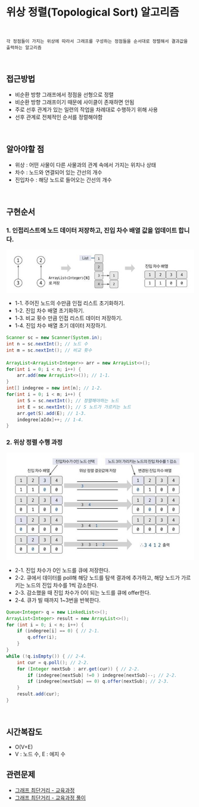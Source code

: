 # 위상 정렬(Topological Sort) 알고리즘 

<br>

```
각 정점들이 가지는 위상에 따라서 그래프를 구성하는 정점들을 순서대로 정렬해서 결과값을 출력하는 알고리즘
```

<br>

## 접근방법
- 비순환 방향 그래프에서 정점을 선형으로 정렬
- 비순환 방향 그래프이기 때문에 사이클이 존재하면 안됨
- 주로 선후 관계가 있는 일련의 작업을 차례대로 수행하기 위해 사용
- 선후 관계로 전체적인 순서를 정렬해야함

<br>

## 알아야할 점
- 위상 : 어떤 사물이 다른 사물과의 관계 속에서 가지는 위치나 상태
- 차수 : 노드와 연결되어 있는 간선의 개수
- 진입차수 : 해당 노드로 들어오는 간선의 개수

<br>

## 구현순서
### 1. 인접리스트에 노드 데이터 저장하고, 진입 차수 배열 값을 업데이트 합니다.
![위상정렬1.jpg](img/위상정렬1.jpg)
- 1-1. 주어진 노드의 수만큼 인접 리스트 초기화하기.
- 1-2. 진입 차수 배열 초기화하기.
- 1-3. 비교 횟수 만큼 인접 리스트 데이터 저장하기.
- 1-4. 진입 차수 배열 초기 데이터 저장하기.
    
```java
Scanner sc = new Scanner(System.in);
int n = sc.nextInt(); // 노드 수
int m = sc.nextInt(); // 비교 횟수
        
ArrayList<ArrayList<Integer>> arr = new ArrayList<>();
for(int i = 0; i < n; i++) {
    arr.add(new ArrayList<>()); // 1-1.
}
int[] indegree = new int[n]; // 1-2.
for(int i = 0; i < m; i++) {
    int S = sc.nextInt(); // 정렬해야하는 노드 
    int E = sc.nextInt(); // S 노드가 가르키는 노드 
    arr.get(S).add(E); // 1-3.
    indegree[aIdx]++; // 1-4.
}
```

### 2. 위상 정렬 수행 과정
![위상정렬2.jpg](img/위상정렬2.jpg)
- 2-1. 진입 차수가 0인 노드를 큐에 저장한다.
- 2-2. 큐에서 데이터를 poll해 해당 노드를 탐색 결과에 추가하고, 해당 노드가 가르키는 노드의 진입 차수를 1씩 감소한다.
- 2-3. 감소했을 때 진입 차수가 0이 되는 노드를 큐에 offer한다.
- 2-4. 큐가 빌 때까지 1~3번을 반복한다.

```java
Queue<Integer> q = new LinkedList<>();
ArrayList<Integer> result = new ArrayList<>();
for (int i = 0; i < n; i++) {
    if (indegree[i] == 0) { // 2-1.
        q.offer(i); 
    }
}
while (!q.isEmpty()) { // 2-4.
    int cur = q.poll(); // 2-2.
    for (Integer nextSub : arr.get(cur)) { // 2-2.
        if (indegree[nextSub] !=0 ) indegree[nextSub]--; // 2-2.
        if (indegree[nextSub] == 0) q.offer(nextSub); // 2-3.
    }
    result.add(cur);
}
```

<br>

## 시간복잡도
- O(V+E)
- V : 노드 수, E : 에지 수

## 관련문제
- [그래프 최단거리 - 교육과정](src/study/inflearn/lecture02/section08/Ex08_06_03.java)
- [그래프 최단거리 - 교육과정 풀이](src/study/inflearn/lecture02/img/ex08_06_Answer.png)
